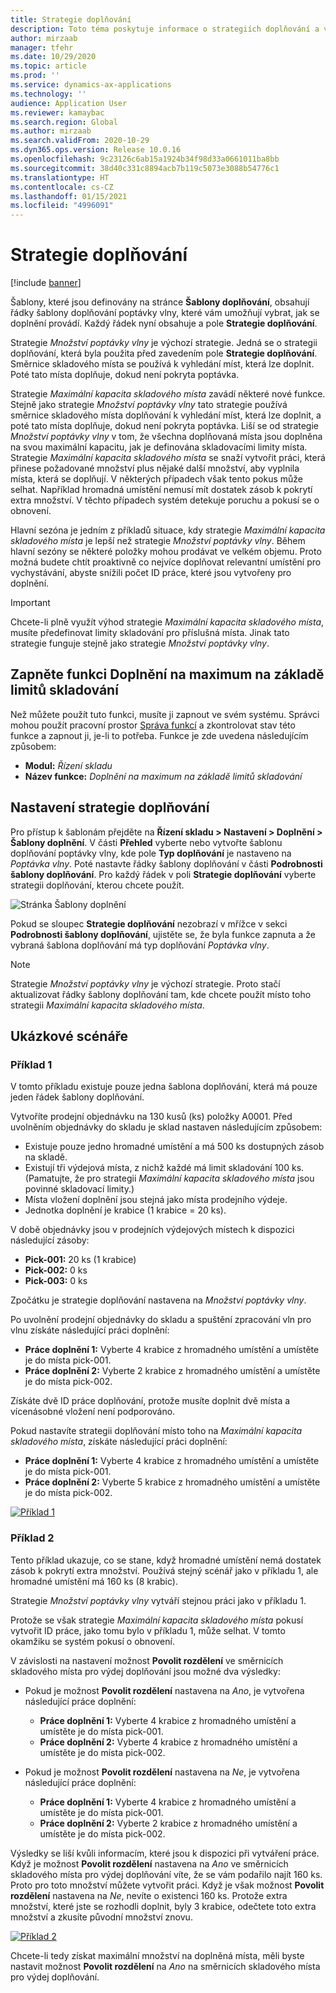 ```yaml
---
title: Strategie doplňování
description: Toto téma poskytuje informace o strategiích doplňování a vysvětluje, jak můžete pomocí pole Strategie doplňování na řádcích šablon doplňování poptávky vlny vybrat, jak se doplnění provádí.
author: mirzaab
manager: tfehr
ms.date: 10/29/2020
ms.topic: article
ms.prod: ''
ms.service: dynamics-ax-applications
ms.technology: ''
audience: Application User
ms.reviewer: kamaybac
ms.search.region: Global
ms.author: mirzaab
ms.search.validFrom: 2020-10-29
ms.dyn365.ops.version: Release 10.0.16
ms.openlocfilehash: 9c23126c6ab15a1924b34f98d33a0661011ba8bb
ms.sourcegitcommit: 38d40c331c8894acb7b119c5073e3088b54776c1
ms.translationtype: HT
ms.contentlocale: cs-CZ
ms.lasthandoff: 01/15/2021
ms.locfileid: "4996091"
---
```

# <a name="replenishment-strategies"></a>Strategie doplňování

[!include [banner](../includes/banner.md)]

Šablony, které jsou definovány na stránce **Šablony doplňování**, obsahují řádky šablony doplňování poptávky vlny, které vám umožňují vybrat, jak se doplnění provádí. Každý řádek nyní obsahuje a pole **Strategie doplňování**.

Strategie *Množství poptávky vlny* je výchozí strategie. Jedná se o strategii doplňování, která byla použita před zavedením pole **Strategie doplňování**. Směrnice skladového místa se používá k vyhledání míst, která lze doplnit. Poté tato místa doplňuje, dokud není pokryta poptávka.

Strategie *Maximální kapacita skladového místa* zavádí některé nové funkce. Stejně jako strategie *Množství poptávky vlny* tato strategie používá směrnice skladového místa doplňování k vyhledání míst, která lze doplnit, a poté tato místa doplňuje, dokud není pokryta poptávka. Liší se od strategie *Množství poptávky vlny* v tom, že všechna doplňovaná místa jsou doplněna na svou maximální kapacitu, jak je definována skladovacími limity místa. Strategie *Maximální kapacita skladového místa* se snaží vytvořit práci, která přinese požadované množství plus nějaké další množství, aby vyplnila místa, která se doplňují. V některých případech však tento pokus může selhat. Například hromadná umístění nemusí mít dostatek zásob k pokrytí extra množství. V těchto případech systém detekuje poruchu a pokusí se o obnovení.

Hlavní sezóna je jedním z příkladů situace, kdy strategie *Maximální kapacita skladového místa* je lepší než strategie *Množství poptávky vlny*. Během hlavní sezóny se některé položky mohou prodávat ve velkém objemu. Proto možná budete chtít proaktivně co nejvíce doplňovat relevantní umístění pro vychystávání, abyste snížili počet ID práce, které jsou vytvořeny pro doplnění.

> [!IMPORTANT]
> Chcete-li plně využít výhod strategie *Maximální kapacita skladového místa*, musíte předefinovat limity skladování pro příslušná místa. Jinak tato strategie funguje stejně jako strategie *Množství poptávky vlny*.

## <a name="turn-on-the-replenish-to-max-based-on-stocking-limits-feature"></a>Zapněte funkci Doplnění na maximum na základě limitů skladování

Než můžete použít tuto funkci, musíte ji zapnout ve svém systému. Správci mohou použít pracovní prostor [Správa funkcí](../../fin-ops-core/fin-ops/get-started/feature-management/feature-management-overview.md) a zkontrolovat stav této funkce a zapnout ji, je-li to potřeba. Funkce je zde uvedena následujícím způsobem:

- **Modul:** *Řízení skladu*
- **Název funkce:** *Doplnění na maximum na základě limitů skladování*

## <a name="set-up-replenishment-strategies"></a>Nastavení strategie doplňování

Pro přístup k šablonám přejděte na **Řízení skladu \> Nastavení \> Doplnění \> Šablony doplnění**. V části **Přehled** vyberte nebo vytvořte šablonu doplňování poptávky vlny, kde pole **Typ doplňování** je nastaveno na *Poptávka vlny*. Poté nastavte řádky šablony doplňování v části **Podrobnosti šablony doplňování**. Pro každý řádek v poli **Strategie doplňování** vyberte strategii doplňování, kterou chcete použít.

![Stránka Šablony doplnění](media/ReplenTempWaveDmdMaxLocCap.png "Stránka Šablony doplnění")

Pokud se sloupec **Strategie doplňování** nezobrazí v mřížce v sekci **Podrobnosti šablony doplňování**, ujistěte se, že byla funkce zapnuta a že vybraná šablona doplňování má typ doplňování *Poptávka vlny*.

> [!NOTE]
> Strategie *Množství poptávky vlny* je výchozí strategie. Proto stačí aktualizovat řádky šablony doplňování tam, kde chcete použít místo toho strategii *Maximální kapacita skladového místa*.

## <a name="example-scenarios"></a>Ukázkové scénáře

### <a name="example-1"></a>Příklad 1

V tomto příkladu existuje pouze jedna šablona doplňování, která má pouze jeden řádek šablony doplňování.

Vytvoříte prodejní objednávku na 130 kusů (ks) položky A0001. Před uvolněním objednávky do skladu je sklad nastaven následujícím způsobem:

- Existuje pouze jedno hromadné umístění a má 500 ks dostupných zásob na skladě.
- Existují tři výdejová místa, z nichž každé má limit skladování 100 ks. (Pamatujte, že pro strategii *Maximální kapacita skladového místa* jsou povinné skladovací limity.)
- Místa vložení doplnění jsou stejná jako místa prodejního výdeje.
- Jednotka doplnění je krabice (1 krabice = 20 ks).

V době objednávky jsou v prodejních výdejových místech k dispozici následující zásoby:

- **Pick-001:** 20 ks (1 krabice)
- **Pick-002:** 0 ks
- **Pick-003:** 0 ks

Zpočátku je strategie doplňování nastavena na *Množství poptávky vlny*.

Po uvolnění prodejní objednávky do skladu a spuštění zpracování vln pro vlnu získáte následující práci doplnění:

- **Práce doplnění 1:** Vyberte 4 krabice z hromadného umístění a umístěte je do místa pick-001.
- **Práce doplnění 2:** Vyberte 2 krabice z hromadného umístění a umístěte je do místa pick-002.

Získáte dvě ID práce doplňování, protože musíte doplnit dvě místa a vícenásobné vložení není podporováno.

Pokud nastavíte strategii doplňování místo toho na *Maximální kapacita skladového místa*, získáte následující práci doplnění:

- **Práce doplnění 1:** Vyberte 4 krabice z hromadného umístění a umístěte je do místa pick-001.
- **Práce doplnění 2:** Vyberte 5 krabice z hromadného umístění a umístěte je do místa pick-002.

[![Příklad 1](media/ReplenTemp_example_1.png "Příklad 1")](media/ReplenTemp_example_1_large.png)

### <a name="example-2"></a>Příklad 2

Tento příklad ukazuje, co se stane, když hromadné umístění nemá dostatek zásob k pokrytí extra množství. Používá stejný scénář jako v příkladu 1, ale hromadné umístění má 160 ks (8 krabic).

Strategie *Množství poptávky vlny* vytváří stejnou práci jako v příkladu 1.

Protože se však strategie *Maximální kapacita skladového místa* pokusí vytvořit ID práce, jako tomu bylo v příkladu 1, může selhat. V tomto okamžiku se systém pokusí o obnovení.

V závislosti na nastavení možnost **Povolit rozdělení** ve směrnicích skladového místa pro výdej doplňování jsou možné dva výsledky:

- Pokud je možnost **Povolit rozdělení** nastavena na *Ano*, je vytvořena následující práce doplnění:

    - **Práce doplnění 1:** Vyberte 4 krabice z hromadného umístění a umístěte je do místa pick-001.
    - **Práce doplnění 2:** Vyberte 4 krabice z hromadného umístění a umístěte je do místa pick-002.

- Pokud je možnost **Povolit rozdělení** nastavena na *Ne*, je vytvořena následující práce doplnění:

    - **Práce doplnění 1:** Vyberte 4 krabice z hromadného umístění a umístěte je do místa pick-001.
    - **Práce doplnění 2:** Vyberte 2 krabice z hromadného umístění a umístěte je do místa pick-002.

Výsledky se liší kvůli informacím, které jsou k dispozici při vytváření práce. Když je možnost **Povolit rozdělení** nastavena na *Ano* ve směrnicích skladového místa pro výdej doplňování víte, že se vám podařilo najít 160 ks. Proto pro toto množství můžete vytvořit práci. Když je však možnost **Povolit rozdělení** nastavena na *Ne*, nevíte o existenci 160 ks. Protože extra množství, které jste se rozhodli doplnit, byly 3 krabice, odečtete toto extra množství a zkusíte původní množství znovu.

[![Příklad 2](media/ReplenTemp_example_2.png "Příklad 2")](media/ReplenTemp_example_2_large.png)

Chcete-li tedy získat maximální množství na doplněná místa, měli byste nastavit možnost **Povolit rozdělení** na *Ano* na směrnicích skladového místa pro výdej doplňování.
